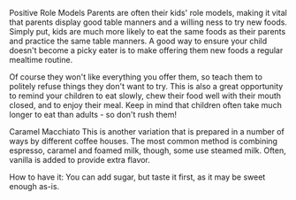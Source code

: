 Positive Role Models
Parents are often their kids' role models, making it vital that parents display good table manners and a willing ness to try new foods. Simply put, kids are much more likely to eat the same foods as their parents and practice the same table manners. A good way to ensure your child doesn't become a picky eater is to make offering them new foods a regular mealtime routine.

Of course they won't like everything you offer them, so teach them to politely refuse things they don't want to try. This is also a great opportunity to remind your children to eat slowly, chew their food well with their mouth closed, and to enjoy their meal. Keep in mind that children often take much longer to eat than adults - so don't rush them!


Caramel Macchiato
This is another variation that is prepared in a number of ways by different coffee houses. The most common method is combining espresso, caramel and foamed milk, though, some use steamed milk. Often, vanilla is added to provide extra flavor.

How to have it:
You can add sugar, but taste it first, as it may be sweet enough as-is.

